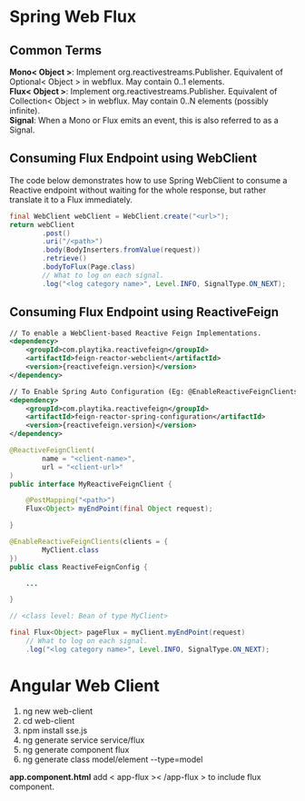 <h1>Spring Web Flux</h1>

<h2>Common Terms</h2>
<b>Mono< Object ></b>: Implement org.reactivestreams.Publisher. Equivalent of Optional< Object > in webflux. May contain 0..1 elements.<br/>
<b>Flux< Object ></b>: Implement org.reactivestreams.Publisher. Equivalent of Collection< Object > in webflux. May contain 0..N elements (possibly infinite). <br/>
<b>Signal</b>: When a Mono or Flux emits an event, this is also referred to as a Signal.<br/>

<h2>Consuming Flux Endpoint using WebClient</h2>

The code below demonstrates how to use Spring WebClient to consume a Reactive endpoint without waiting for the whole response, but rather translate it to a Flux immediately.

``` java
final WebClient webClient = WebClient.create("<url>");
return webClient
        .post()
        .uri("/<path>")
        .body(BodyInserters.fromValue(request))
        .retrieve()
        .bodyToFlux(Page.class)
        // What to log on each signal.
        .log("<log category name>", Level.INFO, SignalType.ON_NEXT);
```

<h2>Consuming Flux Endpoint using ReactiveFeign</h2>

``` xml
// To enable a WebClient-based Reactive Feign Implementations.
<dependency>
    <groupId>com.playtika.reactivefeign</groupId>
    <artifactId>feign-reactor-webclient</artifactId>
    <version>{reactivefeign.version}</version>
</dependency>

// To Enable Spring Auto Configuration (Eg: @EnableReactiveFeignClients, @ReactiveFeignClient, etc...)
<dependency>
    <groupId>com.playtika.reactivefeign</groupId>
    <artifactId>feign-reactor-spring-configuration</artifactId>
    <version>{reactivefeign.version}</version>
</dependency>
```

``` java
@ReactiveFeignClient(
        name = "<client-name>",
        url = "<client-url>"
)
public interface MyReactiveFeignClient {

    @PostMapping("<path>")
    Flux<Object> myEndPoint(final Object request);

}
```

``` java
@EnableReactiveFeignClients(clients = {
        MyClient.class
})
public class ReactiveFeignConfig {

    ...

}
```

``` java
// <class level: Bean of type MyClient>

final Flux<Object> pageFlux = myClient.myEndPoint(request)
    // What to log on each signal.
    .log("<log category name>", Level.INFO, SignalType.ON_NEXT);
```


<h1>Angular Web Client</h1>
<ol>
    <li>ng new web-client</li>
    <li>cd web-client</li>
    <li>npm install sse.js</li>
    <li>ng generate service service/flux</li>
    <li>ng generate component flux</li>
    <li>ng generate class model/element --type=model</li>
</ol>

<b>app.component.html</b> add < app-flux >< /app-flux > to include flux component.
